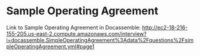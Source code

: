 # Sample Operating Agreement

Link to Sample Operating Agreement in Docassemble: http://ec2-18-216-155-205.us-east-2.compute.amazonaws.com/interview?i=docassemble.SimpleOperatingAgreement%3Adata%2Fquestions%2FsimpleOperatingAgreement.yml#page1
